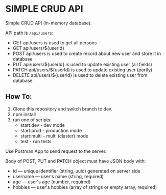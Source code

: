 # SIMPLE CRUD API

Simple CRUD API (in-memory database).

API path is `/api/users`:

- GET api/users is used to get all persons
- GET api/users/${userId}
- POST api/users is used to create record about new user and store it in database
- PUT api/users/${userId} is used to update existing user (all fields)
- PATCH api/users/${userId} is used to update existing user (partly)
- DELETE api/users/${userId} is used to delete existing user from database

## How To:
1. Clone this repository and switch branch to dev.
2. npm install
3. run one of scripts:
    - start:dev - dev mode
    - start:prod - production mode
    - start:multi - multi (claster) mode
    - test - run tests

Use Postman App to send request to the server.

Body of POST, PUT and PATCH object must have JSON body with:
  - id — unique identifier (string, uuid) generated on server side
  - username — user's name (string, required)
  - age — user's age (number, required)
  - hobbies — user's hobbies (array of strings or empty array, required)
